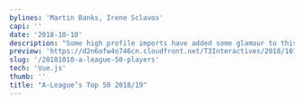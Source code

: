 ```yaml
---
bylines: 'Martin Banks, Irene Sclavos'
capi: ''
date: '2018-10-10'
description: "Some high profile imports have added some glamour to this season’s A-League. Our experts have done their analysis to arrive at their top 50 players in the competition."
preview: 'https://d2n6ofw4o746cn.cloudfront.net/T3Interactives/2018/1018-aleague-top-male-players/dist/PROD/26f0d55a5f9f5f27da3281c1a40be0b3.html'
slug: '/20181010-a-league-50-players'
tech: 'Vue.js'
thumb: ''
title: "A-League’s Top 50 2018/19"
---
```

